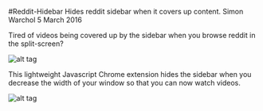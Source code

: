 #Reddit-Hidebar
Hides reddit sidebar when it covers up content.
Simon Warchol
5 March 2016


Tired of videos being covered up by the sidebar when you browse reddit in the split-screen?

![alt tag](https://raw.githubusercontent.com/simonwarchol/Reddit-Hidebar/master/img/before.png)

This lightweight Javascript Chrome extension hides the sidebar when you decrease the width of your window so that you can now watch videos.

![alt tag](https://raw.githubusercontent.com/simonwarchol/Reddit-Hidebar/master/img/before.png)